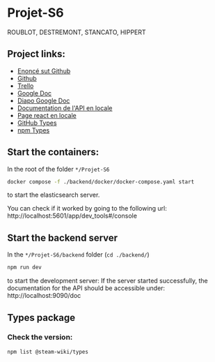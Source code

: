 # Projet-S6

ROUBLOT, DESTREMONT, STANCATO, HIPPERT

## Project links:

-   [Enoncé sut Github](https://github.com/adriendst/Projet-S6/blob/main/projetTutore.pdf)
-   [Github](https://github.com/adriendst/Projet-S6/)
-   [Trello](https://trello.com/b/GndgC8xN/projet-tut-s6)
-   [Google Doc](https://docs.google.com/document/d/1S0IetihBVwitLCX3-taJNvmP4AL-9vvyjZV2kDhPdg8/edit#heading=h.vkxgr83ff0xh)
-   [Diapo Google Doc](https://docs.google.com/presentation/d/1s6-4J8xWgdjisUulrizWPVaGDpLK9iu2ZI42S0hkSYs/edit#slide=id.p)
-   [Documentation de l'API en locale](http://localhost:9090/doc/)
-   [Page react en locale](http://localhost:3000/)
-   [GitHub Types](https://github.com/yannHippert/LP-Steam-Wiki-Types)
-   [npm Types](https://www.npmjs.com/package/@steam-wiki/types)

## Start the containers:

In the root of the folder `*/Projet-S6`

```sh
docker compose -f ./backend/docker/docker-compose.yaml start
```

to start the elasticsearch server.

You can check if it worked by going to the following url: http://localhost:5601/app/dev_tools#/console

## Start the backend server

In the `*/Projet-S6/backend` folder (`cd ./backend/`)

```sh
npm run dev
```

to start the development server: If the server started successfully, the documentation for the API should be accessible under: http://localhost:9090/doc

## Types package

### Check the version:

```sh
npm list @steam-wiki/types
```
